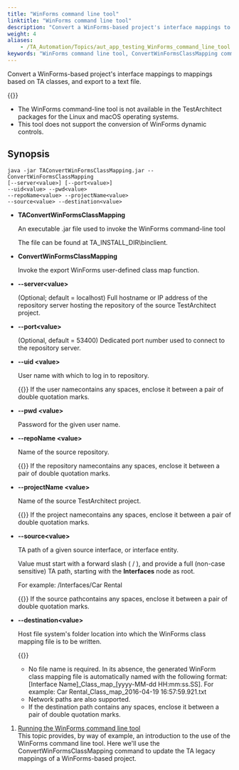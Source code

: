 ```yaml
--- 
title: "WinForms command line tool"
linktitle: "WinForms command line tool"
description: "Convert a WinForms-based project's interface mappings to mappings based on TA classes, and export to a text file."
weight: 4
aliases: 
    - /TA_Automation/Topics/aut_app_testing_WinForms_command_line_tool.html
keywords: "WinForms command line tool, ConvertWinFormsClassMapping command, ConvertWinFormsClassMapping command, WinForms command line tool, converting WinForms class mapping, command lines"
---
```


Convert a WinForms-based project's interface mappings to mappings based on TA classes, and export to a text file.

{{<restriction>}}

-   The WinForms command-line tool is not available in the TestArchitect packages for the Linux and macOS operating systems.
-   This tool does not support the conversion of WinForms dynamic controls.

## Synopsis

```
java -jar TAConvertWinFormsClassMapping.jar --ConvertWinFormsClassMapping 
[--server<value>] [--port<value>] 
--uid<value> --pwd<value> 
--repoName<value> --projectName<value> 
--source<value> --destination<value>
```

-   **TAConvertWinFormsClassMapping**

    An executable .jar file used to invoke the WinForms command-line tool

    The file can be found at TA\_INSTALL\_DIR\\binclient.


-   **ConvertWinFormsClassMapping**

    Invoke the export WinForms user-defined class map function.

-   **--server<value\>**

    \(Optional; default = localhost\) Full hostname or IP address of the repository server hosting the repository of the source TestArchitect project.

-   **--port<value\>**

    \(Optional, default = 53400\) Dedicated port number used to connect to the repository server.

-   **--uid <value\>**

    User name with which to log in to repository.

    {{<note>}} If the user namecontains any spaces, enclose it between a pair of double quotation marks.

-   **--pwd <value\>**

    Password for the given user name.

-   **--repoName <value\>**

    Name of the source repository.

    {{<note>}} If the repository namecontains any spaces, enclose it between a pair of double quotation marks.

-   **--projectName <value\>**

    Name of the source TestArchitect project.

    {{<note>}} If the project namecontains any spaces, enclose it between a pair of double quotation marks.

-   **--source<value\>**

    TA path of a given source interface, or interface entity.

    Value must start with a forward slash \( / \), and provide a full \(non-case sensitive\) TA path, starting with the **Interfaces** node as root.

    For example: /Interfaces/Car Rental

    {{<note>}} If the source pathcontains any spaces, enclose it between a pair of double quotation marks.

-   **--destination<value\>**

    Host file system's folder location into which the WinForms class mapping file is to be written.

    {{<note>}}

    -   No file name is required. In its absence, the generated WinForm class mapping file is automatically named with the following format: \[Interface Name\]\_Class\_map\_\[yyyy-MM-dd HH:mm:ss.SS\]. For example: Car Rental\_Class\_map\_2016-04-19 16:57:59.921.txt
    -   Network paths are also supported.
    -   If the destination path contains any spaces, enclose it between a pair of double quotation marks.

1.  [Running the WinForms command line tool](/automation-guide/application-testing/testing-desktop-applications/testing-net-applications/winforms-command-line-tool/running-the-winforms-command-line-tool)  
This topic provides, by way of example, an introduction to the use of the WinForms command line tool. Here we'll use the ConvertWinFormsClassMapping command to update the TA legacy mappings of a WinForms-based project.



